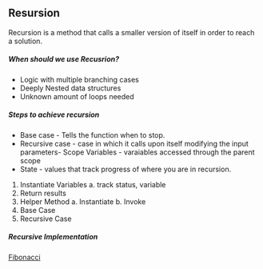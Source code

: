 ## Resursion

Recursion is a method that calls a smaller version of itself in order to reach a solution.

##### When should we use Recusrion?
- Logic with multiple branching cases
- Deeply Nested data structures
- Unknown amount of loops needed


##### Steps to achieve recursion
 - Base case - Tells the function when to stop.
 - Recursive case - case in which it calls upon itself modifying the input parameters- Scope Variables - varaiables accessed through the parent scope
 - State - values that track progress of where you are in recursion.

1. Instantiate Variables
  a. track status, variable
2. Return results
3. Helper Method
  a. Instantiate
  b. Invoke
4. Base Case
5. Recursive Case

##### Recursive Implementation
[Fibonacci](01.Recursion/01.Fibonacci.js)





